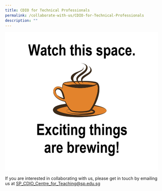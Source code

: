 ```yaml
---
title: CDIO for Technical Professionals
permalink: /collaborate-with-us/CDIO-for-Technical-Professionals
description: ""
---
```

![](/images/coffee-cup-clipart.jpg)

If you are interested in collaborating with us,  please get in touch by emailing us at SP_CDIO_Centre_for_Teaching@sp.edu.sg